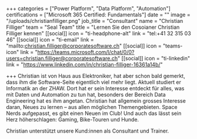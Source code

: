 +++
categories = ["Power Platform", "Data Platform", "Automation"]
certifications = ["Microsoft 365 Certified: Fundamentals"]
date = ""
image = "/uploads/christianfilliger.png"
job_title = "Consultant"
name = "Christian Filliger"
team = "Seal Team"
title = "Lernen Sie den Cosoianer Christian Filliger kennen"
[[social]]
icon = "ti-headphone-alt"
link = "tel:+41 32 315 03 46"
[[social]]
icon = "ti-email"
link = "mailto:christian.filliger@corporatesoftware.ch"
[[social]]
icon = "teams-icon"
link = "https://teams.microsoft.com/l/chat/0/0?users=christian.filliger@corporatesoftware.ch"
[[social]]
icon = "ti-linkedin"
link = "https://www.linkedin.com/in/christian-filliger-16361a14b/"

+++
Christian ist von Haus aus Elektroniker, hat aber schon bald gemerkt, dass ihm die Software-Seite eigentlich viel mehr liegt. Aktuell studiert er Informatik an der ZHAW. Dort hat er sein Interesse entdeckt für alles, was mit Daten und Automation zu tun hat, besonders der Bereich Data Engineering hat es ihm angetan. Christian hat allgemein grosses Interesse daran, Neues zu lernen – aus allen möglichen Themengebieten. Space Nerds aufgepasst, es gibt einen Neuen im Club! Und auch das lässt sein Herz höherschlagen: Gaming, Bike-Touren und Hunde.

Christian unterstützt unsere Kund:innen als Consultant und Trainer.